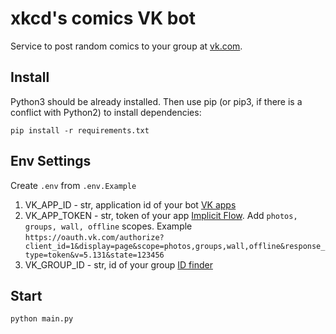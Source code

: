 # xkcd's comics VK bot
Service to post random comics to your group at [vk.com](https://vk.com/feed).

## Install
Python3 should be already installed. Then use pip (or pip3, if there is a conflict with Python2) to install dependencies:
```
pip install -r requirements.txt
```
## Env Settings
Create `.env` from `.env.Example`
1. VK_APP_ID - str, application id of your bot [VK apps](https://vk.com/apps?act=manage)
2. VK_APP_TOKEN - str, token of your app [Implicit Flow](https://vk.com/dev/implicit_flow_user). Add `photos, groups, wall, offline` scopes. 
Example `https://oauth.vk.com/authorize?client_id=1&display=page&scope=photos,groups,wall,offline&response_type=token&v=5.131&state=123456`
3. VK_GROUP_ID - str, id of your group [ID finder](https://regvk.com/id/)
## Start
```
python main.py
```